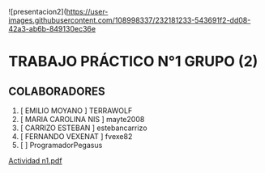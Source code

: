 
![presentacion2](https://user-images.githubusercontent.com/108998337/232181233-543691f2-dd08-42a3-ab6b-849130ec36e

#  TRABAJO PRÁCTICO  N°1     GRUPO (2)
##  COLABORADORES ##

1. [ EMILIO MOYANO ] TERRAWOLF
3. [ MARIA CAROLINA NIS ] mayte2008 
4. [ CARRIZO ESTEBAN ]   estebancarrizo
5. [ FERNANDO VEXENAT ]   fvexe82
6. [                   ]  ProgramadorPegasus 






[Actividad n1.pdf](https://github.com/ISPC-TST-ARQUITECTURA-Y-CONECTIVIDAD/tarea1-grupo-4/files/11238287/Actividad.n1.pdf)
